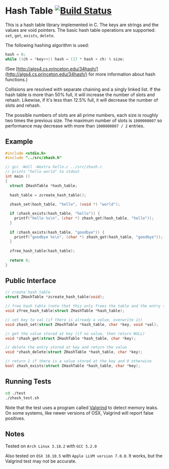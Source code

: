 # Hash Table [![Build Status](https://travis-ci.org/LukeMS/zhash-c.svg?branch=master)](https://travis-ci.org/LukeMS/zhash-c)

This is a hash table library implemented in C. The keys are strings and the values are void pointers.
The basic hash table operations are supported: `set`, `get`, `exists`, `delete`.

The following hashing algorithm is used:
```c
hash = 0;
while ((ch = *key++)) hash = (17 * hash + ch) % size;
```
(See [http://algs4.cs.princeton.edu/34hash/](http://algs4.cs.princeton.edu/34hash/) for more information about hash functions.)

Collisions are resolved with separate chaining and a singly linked list.
If the hash table is more than 50% full, it will increase the number of slots and rehash.
Likewise, if it's less than 12.5% full, it will decrease the number of slots and rehash.

The possible numbers of slots are all prime numbers, each size is roughly two times the previous size.
The maximum number of slots is `1000000007` so performance may decrease with more than  `1000000007 / 2` entries.

## Example
```c
#include <stdio.h>
#include "../src/zhash.h"

// gcc -Wall -Wextra hello.c ../src/zhash.c
// prints "hello world" to stdout
int main ()
{
  struct ZHashTable *hash_table;
  
  hash_table = zcreate_hash_table();
  
  zhash_set(hash_table, "hello", (void *) "world");

  if (zhash_exists(hash_table, "hello")) {
    printf("hello %s\n", (char *) zhash_get(hash_table, "hello"));
  }
  
  if (zhash_exists(hash_table, "goodbye")) {
    printf("goodbye %s\n", (char *) zhash_get(hash_table, "goodbye"));
  }
  
  zfree_hash_table(hash_table);
  
  return 0;
}
```

## Public Interface
```c
// create hash table
struct ZHashTable *zcreate_hash_table(void);

// free hash table (note that this only frees the table and the entry structs, not the values)
void zfree_hash_table(struct ZHashTable *hash_table);

// set key to val (if there is already a value, overwrite it)
void zhash_set(struct ZHashTable *hash_table, char *key, void *val);

// get the value stored at key (if no value, then return NULL)
void *zhash_get(struct ZHashTable *hash_table, char *key);

// delete the entry stored at key and return the value
void *zhash_delete(struct ZHashTable *hash_table, char *key);

// return 1 if there is a value stored at the key and 0 otherwise
bool zhash_exists(struct ZHashTable *hash_table, char *key);
```

## Running Tests
```bash
cd ./test
./zhash_test.sh
```
Note that the test uses a program called [Valgrind](http://valgrind.org/) to detect memory
leaks. On some systems, like newer versions of OSX, Valgrind will report false positives.

## Notes
Tested on `Arch Linux 3.18.2` with `GCC 5.2.0`

Also tested on `OSX 10.10.5` with `Apple LLVM version 7.0.0`.
It works, but the Valgrind test may not be accurate.
